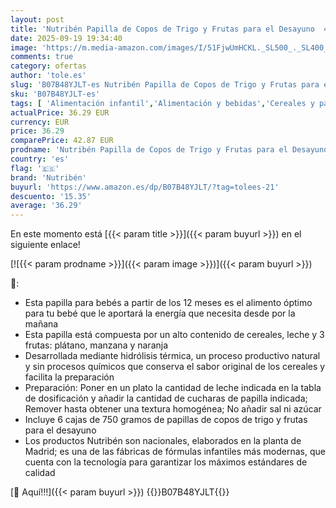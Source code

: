 ```yaml
---
layout: post
title: 'Nutribén Papilla de Copos de Trigo y Frutas para el Desayuno  4500 g  Sin Aceite de Palma  Alimento para Bebés  desde los 12 Meses  Pack de 6 x 750g'
date: 2025-09-19 19:34:40
image: 'https://m.media-amazon.com/images/I/51FjwUmHCKL._SL500_._SL400_.jpg'
comments: true
category: ofertas
author: 'tole.es'
slug: 'B07B48YJLT-es Nutribén Papilla de Copos de Trigo y Frutas para el...'
sku: 'B07B48YJLT-es'
tags: [ 'Alimentación infantil','Alimentación y bebidas','Cereales y papillas para bebés','Papillas para bebé','bebés','nutribén','🇪🇸', ]
actualPrice: 36.29 EUR
currency: EUR
price: 36.29
comparePrice: 42.87 EUR
prodname: 'Nutribén Papilla de Copos de Trigo y Frutas para el Desayuno  4500 g  Sin Aceite de Palma  Alimento para Bebés  desde los 12 Meses  Pack de 6 x 750g'
country: 'es'
flag: '🇪🇸'
brand: 'Nutribén'
buyurl: 'https://www.amazon.es/dp/B07B48YJLT/?tag=tolees-21'
descuento: '15.35'
average: '36.29'
---
```


En este momento está [{{< param title >}}]({{< param buyurl >}}) en el siguiente enlace!

[![{{< param prodname >}}]({{< param image >}})]({{< param buyurl >}})

🔎:

- Esta papilla para bebés a partir de los 12 meses es el alimento óptimo para tu bebé que le aportará la energía que necesita desde por la mañana
- Esta papilla está compuesta por un alto contenido de cereales, leche y 3 frutas: plátano, manzana y naranja
- Desarrollada mediante hidrólisis térmica, un proceso productivo natural y sin procesos químicos que conserva el sabor original de los cereales y facilita la preparación
- Preparación: Poner en un plato la cantidad de leche indicada en la tabla de dosificación y añadir la cantidad de cucharas de papilla indicada; Remover hasta obtener una textura homogénea; No añadir sal ni azúcar
- Incluye 6 cajas de 750 gramos de papillas de copos de trigo y frutas para el desayuno
- Los productos Nutribén son nacionales, elaborados en la planta de Madrid; es una de las fábricas de fórmulas infantiles más modernas, que cuenta con la tecnología para garantizar los máximos estándares de calidad

[🛒 Aquí!!!]({{< param buyurl >}})
{{<world>}}B07B48YJLT{{</world>}}
